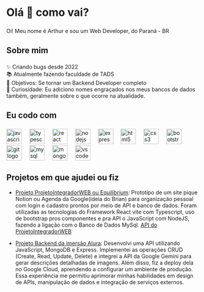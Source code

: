 <h1 align="left">Olá 👋 como vai?</h1>

###

<p align="left">Oi! Meu nome é Arthur e sou um Web Developer, do Paraná - BR</p>

###

<h2 align="left">Sobre mim</h2>

###

<p align="left">✨ Criando bugs desde 2022<br>📚 Atualmente fazendo faculdade de TADS<br>🎯 Objetivos: Se tornar um Backend Developer completo<br>🎲 Curiosidade: Eu adiciono nomes engraçados nos meus bancos de dados também, geralmente sobre o que ocorre na atualidade.</p>

###

<h2 align="left">Eu codo com</h2>

###

<div align="left">
  <img src="https://cdn.jsdelivr.net/gh/devicons/devicon/icons/javascript/javascript-original.svg" height="40" alt="javascript logo"  />
  <img width="12" />
  <img src="https://cdn.jsdelivr.net/gh/devicons/devicon/icons/typescript/typescript-original.svg" height="40" alt="typescript logo"  />
  <img width="12" />
  <img src="https://cdn.jsdelivr.net/gh/devicons/devicon/icons/react/react-original.svg" height="40" alt="react logo"  />
  <img width="12" />
  <img src="https://cdn.jsdelivr.net/gh/devicons/devicon/icons/nodejs/nodejs-original.svg" height="40" alt="nodejs logo"  />
  <img width="12" />
  <img src="https://cdn.jsdelivr.net/gh/devicons/devicon/icons/express/express-original.svg" height="40" alt="express logo"  />
  <img width="12" />
  <img src="https://cdn.jsdelivr.net/gh/devicons/devicon/icons/html5/html5-original.svg" height="40" alt="html5 logo"  />
  <img width="12" />
  <img src="https://cdn.jsdelivr.net/gh/devicons/devicon/icons/css3/css3-original.svg" height="40" alt="css3 logo"  />
  <img width="12" />
  <img src="https://cdn.jsdelivr.net/gh/devicons/devicon/icons/bootstrap/bootstrap-original.svg" height="40" alt="bootstrap logo"  />
  <img width="12" />
  <img src="https://cdn.jsdelivr.net/gh/devicons/devicon/icons/git/git-original.svg" height="40" alt="git logo"  />
  <img width="12" />
  <img src="https://cdn.jsdelivr.net/gh/devicons/devicon/icons/mysql/mysql-original.svg" height="40" alt="mysql logo"  />
  <img width="12" />
  <img src="https://cdn.jsdelivr.net/gh/devicons/devicon/icons/mongodb/mongodb-original.svg" height="40" alt="mongodb logo"  />
  <img width="12" />
  <img src="https://cdn.jsdelivr.net/gh/devicons/devicon/icons/vscode/vscode-original.svg" height="40" alt="vscode logo"  />
</div>

## Projetos em que ajudei ou fiz
- [Projeto ProjetoIntegradorWEB ou Equilibrium](https://github.com/BrianoFelps/ProjetoIntegradorWEB): Prototipo de um site pique Notion ou Agenda da Google(ideia do Brian) para organização pessoal com login e cadastro prontos por meio de API e banco de dados.
  Foram utilizadas as tecnologias do Framework React vite com Typescript, uso de bootstrap pros componentes e pra API o JavaScript com NodeJS, fazendo a ligação com o Banco de Dados MySql.
  [API do ProjetoIntegradorWEB](https://github.com/BrianoFelps/API-ProjetoIntegrador)

- [Projeto Backend da imersão Alura](https://github.com/arthurpelitoo/imersaoBackEndALURA-INSTALIKE): Desenvolvi uma API utilizando JavaScript, MongoDB e Express. Implementei as operações CRUD (Create, Read, Update, Delete) e integrei a API da Google Gemini para gerar descrições detalhadas de imagens. Além disso, fiz a deploy dela no        Google Cloud, aprendendo a configurar um ambiente de produção. Essa experiência me permitiu aprimorar minhas habilidades em design de APIs, manipulação de dados e integração de serviços externos.
  
###

